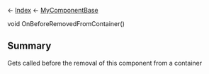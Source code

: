 ← [Index](Api-Index) ← [MyComponentBase](VRage.Game.Components.MyComponentBase)

void OnBeforeRemovedFromContainer()

## Summary

Gets called before the removal of this component from a container


